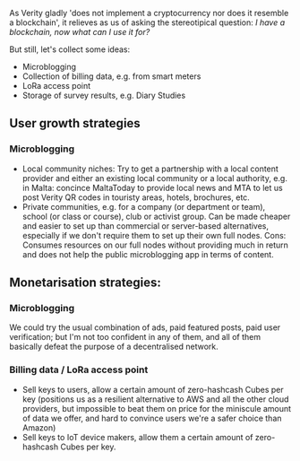 As Verity gladly 'does not implement a cryptocurrency nor does it resemble a
blockchain', it relieves as us of asking the stereotipical question:
*I have a blockchain, now what can I use it for?*

But still, let's collect some ideas:

- Microblogging
- Collection of billing data, e.g. from smart meters
- LoRa access point
- Storage of survey results, e.g. Diary Studies

## User growth strategies
### Microblogging
- Local community niches: Try to get a partnership with a local content provider
  and either an existing local community or a local authority, e.g. in Malta:
  concince MaltaToday to provide local news and MTA to let us post Verity QR codes
  in touristy areas, hotels, brochures, etc.
- Private communities, e.g. for a company (or department or team), school
  (or class or course), club or activist group.
  Can be made cheaper and easier to set up than commercial or server-based
  alternatives, especially if we don't require them to set up their own full nodes.
  Cons: Consumes resources on our full nodes without providing much in return
  and does not help the public microblogging app in terms of content.

## Monetarisation strategies:

### Microblogging
We could try the usual combination of ads, paid featured posts, paid user
verification; but I'm not too confident in any of them, and all of them basically
defeat the purpose of a decentralised network.

### Billing data / LoRa access point
- Sell keys to users, allow a certain amount of zero-hashcash Cubes per key
  (positions us as a resilient alternative to AWS and all the other cloud
  providers, but impossible to beat them on price for the miniscule amount of
  data we offer, and hard to convince users we're a safer choice than Amazon)
- Sell keys to IoT device makers, allow them a certain amount of zero-hashcash
  Cubes per key.
